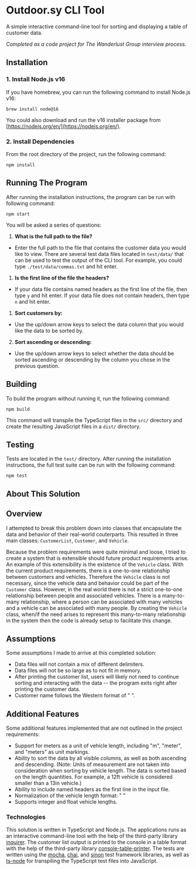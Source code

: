 # Outdoor.sy CLI Tool

A simple interactive command-line tool for sorting and displaying a table of
customer data.

_Completed as a code project for The Wanderlust Group interview process._


## Installation

### 1. Install Node.js v16

If you have homebrew, you can run the following command to install Node.js v16:
```
brew install node@16
```

You could also download and run the v16 installer package from [https://nodejs.org/en/](https://nodejs.org/en/).

### 2. Install Dependencies

From the root directory of the project, run the following command:
```
npm install
```


## Running The Program

After running the installation instructions, the program can be run with
following command:
```
npm start
```

You will be asked a series of questions:
1. **What is the full path to the file?**
  - Enter the full path to the file that contains the customer data you would
  like to view. There are several test data files located in `test/data/` that
  can be used to test the output of the CLI tool. For example, you could type
  `./test/data/commas.txt` and hit enter.
1. **Is the first line of the file the headers?**
  - If your data file contains named headers as the first line of the file,
  then type `y` and hit enter. If your data file does not contain headers, then
  type `n` and hit enter.
1. **Sort customers by:**
  - Use the up/down arrow keys to select the data column that you would like
  the data to be sorted by.
2. **Sort ascending or descending:**
  - Use the up/down arrow keys to select whether the data should be sorted
  ascending or descending by the column you chose in the previous question.


## Building

To build the program without running it, run the following command:
```
npm build
```

This command will transpile the TypeScript files in the `src/` directory and
create the resulting JavaScript files in a `dist/` directory.


## Testing

Tests are located in the `test/` directory. After running the installation
instructions, the full test suite can be run with the following command:
```
npm test
```


## About This Solution

## Overview

I attempted to break this problem down into classes that encapsulate the data
and behavior of their real-world couterparts. This resulted in three main
classes: `CustomerList`, `Customer`, and `Vehicle`.

Because the problem requirements were quite minimal and loose, I tried to
create a system that is extensible should future product requirements arise.
An example of this extensibility is the existence of the `Vehicle` class. With
the current product requirements, there is a one-to-one relationship between
customers and vehicles. Therefore the `Vehicle` class is not necessary, since
the vehicle data and behavior could be part of the `Customer` class. However,
in the real world there is not a strict one-to-one relationship between people
and associated vehicles. There is a many-to-many relationship, where a person
can be associated with many vehicles and a vehicle can be associated with many
people. By creating the `Vehicle` class, when/if the need arises to represent
this many-to-many relationship in the system then the code is already setup
to facilitate this change.

## Assumptions

Some assumptions I made to arrive at this completed solution:
- Data files will not contain a mix of different delimiters.
- Data files will not be so large as to not fit in memory.
- After printing the customer list, users will likely not need to continue
sorting and interacting with the data -- the program exits right after printing
the customer data.
- Customer name follows the Western format of "<first name> <last name>".

## Additional Features

Some additional features implemented that are not outlined in the project
requirements:
- Support for meters as a unit of vehicle length, including "m", "meter", and
"meters" as unit markings.
- Ability to sort the data by all visible columns, as well as both ascending
and descending. (Note: Units of measurement are not taken into consideration
when sorting by vehicle length. The data is sorted based on the length
quantities. For example, a 12ft vehicle is considered smaller than a 13in
vehicle.)
- Ability to include named headers as the first line in the input file.
- Normalization of the vehicle length format:
"<quantity> <standard unit abbreviation>"
- Supports integer and float vehicle lengths.

### Technologies

This solution is written in TypeScript and Node.js. The applications runs as
an interactive command-line tool with the help of the third-party library
[inquirer](https://github.com/SBoudrias/Inquirer.js). The customer list output
is printed to the console in a table format with the help of the third-party
library
[console-table-printer](https://github.com/ayonious/console-table-printer). The
tests are written using the [mocha](https://mochajs.org/),
[chai](https://www.chaijs.com/), and [sinon](https://sinonjs.org/) test
framework libraries, as well as
[ts-node](https://github.com/TypeStrong/ts-node) for transpiling the TypeScript
test files into JavaScript.
